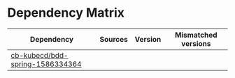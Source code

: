 # Dependency Matrix

Dependency | Sources | Version | Mismatched versions
---------- | ------- | ------- | -------------------
[cb-kubecd/bdd-spring-1586334364](https://github.com/cb-kubecd/bdd-spring-1586334364.git) |  | []() | 
